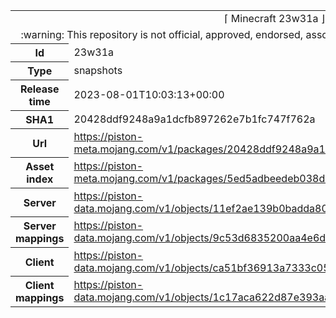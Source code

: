 <html><table>
<tr><td colspan="2" align="center"><img width="0" height="0"><br/>⌈ Minecraft 23w31a ⌋<br/><img width="0" height="0"></td></tr>
<tr><td colspan="2" align="center"><img width="0" height="0"><br/>
:warning: This repository is not official, approved, endorsed, associated or connected with Mojang :warning:
<br/><img width="0" height="0"></td></tr>
<tr><th>Id</th><td>23w31a</td></tr>
<tr><th>Type</th><td>snapshots</td></tr>
<tr><th>Release time</th><td>2023-08-01T10:03:13+00:00</td></tr>
<tr><th>SHA1</th><td>20428ddf9248a9a1dcfb897262e7b1fc747f762a</td></tr>
<tr><th>Url</th><td><a href="https://piston-meta.mojang.com/v1/packages/20428ddf9248a9a1dcfb897262e7b1fc747f762a/23w31a.json">https://piston-meta.mojang.com/v1/packages/20428ddf9248a9a1dcfb897262e7b1fc747f762a/23w31a.json</a></td></tr>
<tr><th>Asset index</th><td><a href="https://piston-meta.mojang.com/v1/packages/5ed5adbeedeb038d758cd199510bdcd5db203691/6.json">https://piston-meta.mojang.com/v1/packages/5ed5adbeedeb038d758cd199510bdcd5db203691/6.json</a></td></tr>
<tr><th>Server</th><td><a href="https://piston-data.mojang.com/v1/objects/11ef2ae139b0badda80a1ea07c2dd0cf9034a32f/server.jar">https://piston-data.mojang.com/v1/objects/11ef2ae139b0badda80a1ea07c2dd0cf9034a32f/server.jar</a></td></tr>
<tr><th>Server mappings</th><td><a href="https://piston-data.mojang.com/v1/objects/9c53d6835200aa4e6d771f774ee499e37864f4e6/server.txt">https://piston-data.mojang.com/v1/objects/9c53d6835200aa4e6d771f774ee499e37864f4e6/server.txt</a></td></tr>
<tr><th>Client</th><td><a href="https://piston-data.mojang.com/v1/objects/ca51bf36913a7333c055096a52a3a96fbdb11813/client.jar">https://piston-data.mojang.com/v1/objects/ca51bf36913a7333c055096a52a3a96fbdb11813/client.jar</a></td></tr>
<tr><th>Client mappings</th><td><a href="https://piston-data.mojang.com/v1/objects/1c17aca622d87e393aae115137dcfd570b9c5d7b/client.txt">https://piston-data.mojang.com/v1/objects/1c17aca622d87e393aae115137dcfd570b9c5d7b/client.txt</a></td></tr>
</table></html>